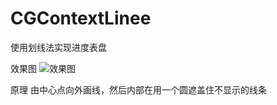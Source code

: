 # CGContextLinee
使用划线法实现进度表盘

效果图
![效果图](https://github.com/lanshijie/CGContextLine/images/IMG.PNG)

原理
由中心点向外画线，然后内部在用一个圆遮盖住不显示的线条

